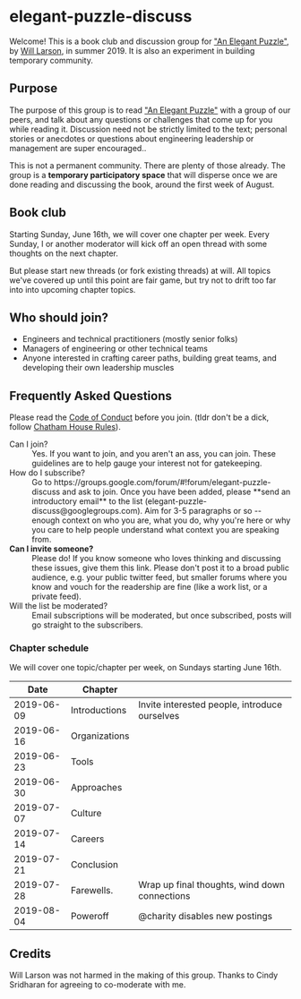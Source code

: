 elegant-puzzle-discuss
=========

Welcome!  This is a book club and discussion group for ["An Elegant Puzzle"](https://lethain.com/elegant-puzzle/), by [Will Larson](https://twitter.com/lethain), in summer 2019.  It is also an experiment in building temporary community.

## Purpose

The purpose of this group is to read ["An Elegant Puzzle"](https://lethain.com/elegant-puzzle/) with a group of our peers, and talk about any questions or challenges that come up for you while reading it.  Discussion need not be strictly limited to the text; personal stories or anecdotes or questions about engineering leadership or management are super encouraged..

This is not a permanent community.  There are plenty of those already.  The group is a **temporary participatory space** that will disperse once we are done reading and discussing the book, around the first week of August.

## Book club

Starting Sunday, June 16th, we will cover one chapter per week.  Every Sunday, I or another moderator will kick off an open thread with some thoughts on the next chapter.  

But please start new threads (or fork existing threads) at will.  All topics we've covered up until this point are fair game, but try not to drift too far into into upcoming chapter topics.

## Who should join?

* Engineers and technical practitioners (mostly senior folks)
* Managers of engineering or other technical teams
* Anyone interested in crafting career paths, building great teams, and developing their own leadership muscles

## Frequently Asked Questions
 
Please read the [Code of Conduct](https://github.com/charity/elegant-puzzle-discuss/blob/master/CODE_OF_CONDUCT.md) before you join.  (tldr don't be a dick, follow [Chatham House Rules](https://en.wikipedia.org/wiki/Chatham_House_Rule)). 

<dl>
  <dt><bold> Can I join?</bold></dt>
  <dd> Yes.  If you want to join, and you aren't an ass, you can join.  These guidelines are to help gauge your interest not for gatekeeping.</dd>
  <dt><bold> How do I subscribe? </bold> </dt>
  <dd> Go to https://groups.google.com/forum/#!forum/elegant-puzzle-discuss and ask to join.  Once you have been added, please **send an introductory email** to the list (elegant-puzzle-discuss@googlegroups.com).  Aim for 3-5 paragraphs or so -- enough context on who you are, what you do, why you're here or why you care to help people understand what context you are speaking from. </dd>
  <dt> <strong> Can I invite someone?</strong> </dt>
  <dd> Please do!  If you know someone who loves thinking and discussing these issues, give them this link.  Please don't post it to a broad public audience, e.g. your public twitter feed, but smaller forums where you know and vouch for the readership are fine (like a work list, or a private feed).</dd>  
  <dt> Will the list be moderated?</dt>
  <dd> Email subscriptions will be moderated, but once subscribed, posts will go straight to the subscribers.</dd>

</dl>

### Chapter schedule

We will cover one topic/chapter per week, on Sundays starting June 16th.

| Date | Chapter |  |
| ---- | --------| ------- |
| 2019-06-09 | Introductions | Invite interested people, introduce ourselves |
| 2019-06-16 | Organizations | |
| 2019-06-23 | Tools | |
| 2019-06-30 | Approaches | |
| 2019-07-07 | Culture | |
| 2019-07-14 | Careers | |
| 2019-07-21 | Conclusion | |
| 2019-07-28 | Farewells. | Wrap up final thoughts, wind down connections | 
| 2019-08-04 | Poweroff | @charity disables new postings 

## Credits

Will Larson was not harmed in the making of this group.  Thanks to Cindy Sridharan for agreeing to co-moderate with me.
 
